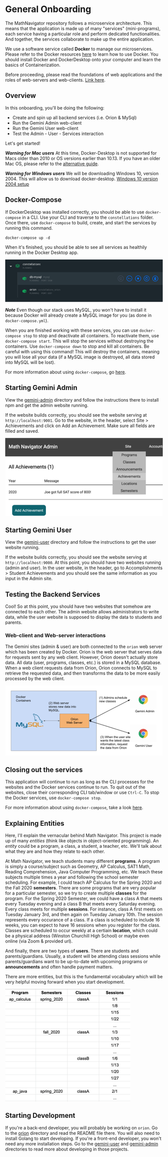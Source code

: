 # General Onboarding

The MathNavigator repository follows a microservice architecture. This means that the application is made up of many "services" (mini-programs), each service having a particular role and perform dedicated functionalities. And together, the services collaborate to make up the entire application.

We use a software service called **Docker** to manage our microservices. Please refer to the Docker resources [here](../../resources/docker) to learn how to use Docker. You should install Docker and DockerDesktop onto your computer and learn the basics of Containerization. 

Before proceeding, please read the foundations of web applications and the roles of web-servers and web-clients. [Link here](https://github.com/ahsu1230/mathnavigatorSite/blob/master/resources/01_webapps.md).

## Overview

In this onboarding, you'll be doing the following:
 
- Create and spin up all backend services (i.e. Orion & MySql)
- Run the Gemini Admin web-client
- Run the Gemini User web-client
- Test the Admin - User - Services interaction

Let's get started!

***Warning for Mac users*** At this time, Docker-Desktop is not supported for Macs older than 2010 or OS versions earlier than 10.13. If you have an older Mac OS, please refer to the [alternative guide](./guide_alternative.md).

***Warning for Windows users*** We will be downloading Windows 10, version 2004. This will allow us to download docker-desktop. [Windows 10 version 2004 setup](./guide_windows10_2004.md) 

## Docker-Compose

If DockerDesktop was installed correctly, you should be able to use `docker-compose` in a CLI. Use your CLI and traverse to the `constellations` folder. Once there, use `docker-compose` to build, create, and start the services by running this command.

```unix
docker-compose up -d
```

When it's finished, you should be able to see all services as healthily running in the Docker Desktop app.

![SCREENSHOT_DOCKER_ALL_SERVICES](./images/docker_all_services.png)

***Note*** Even though our stack uses MySQL, you won't have to install it because Docker will already create a MySQL image for you (as done in `docker-compose.yml`).

When you are finished working with these services, you can use `docker-compose stop` to stop and deactivate all containers. To reactivate them, use `docker-compose start`. This will stop the services without destroying the containers. Use `docker-compose down` to stop and kill all containers. Be careful with using this command! This will destroy the containers, meaning you will lose all your data (if a MySQL image is destroyed, all data stored into MySQL will be lost).

For more information about using `docker-compose`, go [here](./guide_docker-compose.md).

## Starting Gemini Admin

View the [gemini-admin](./gemini-admin) directory and follow the instructions there to install npm and get the admin website running. 

If the website builds correctly, you should see the website serving at `http://localhost:9001`. Go to the website, in the header, select Site > Achievements and click on Add an Achievement. Make sure all fields are filled and saved.

![SCREENSHOT_ADMIN_ACHIEVE](./images/screenshot_admin_achieve.png)

## Starting Gemini User

View the [gemini-user](./gemini-user) directory and follow the instructions to get the user website running.

If the website builds correctly, you should see the website serving at `http://localhost:9000`. At this point, you should have two websites running (admin and user). In the user website, in the header, go to Accomplishments > Student Achievements and you should see the same information as you input in the Admin site.

## Testing the Backend Services

Cool! So at this point, you should have two websites that somehow are connected to each other. The admin website allows administrators to write data, while the user website is supposed to display the data to students and parents.

### Web-client and Web-server interactions

The Gemini sites (admin & user) are both connected to the `orion` web server which has been created by Docker. Orion is the web server that serves data for requests sent by any web client. However, Orion doesn't actually store data. All data (user, programs, classes, etc.) is stored in a MySQL database. When a web client requests data from Orion, Orion connects to MySQL to retrieve the requested data, and then transforms the data to be more easily processed by the web client.

![DIAGRAM_ORION_GEMINI](./images/diagram_orion_gemini.png)

## Closing out the services

This application will continue to run as long as the CLI processes for the websites and the Docker services continue to run. To quit out of the websites, close their corresponding CLI tab/window or use `Ctrl-C`. To stop the Docker services, use `docker-compose stop`.

For more information about using `docker-compose`, take a look [here](./guide_docker-compose.md).

## Explaining Entities

Here, I'll explain the vernacular behind Math Navigator. This project is made up of many *entities* (think like objects in object-oriented programming). An *entity* could be a program, a class, a student, a teacher, etc. We'll talk about what they are and how they relate to each other.

At Math Navigator, we teach students many different **programs**. A program is simply a course/subject such as Geometry, AP Calculus, SAT1 Math, Reading Comprehension, Java Computer Programming, etc. We teach these subjects multiple times a year and following the school semester scheduling. For example, I could teach AP Calculus for the Spring 2020 and the Fall 2020 **semesters**. There are some programs that are very popular for a particular semester, so we try to create multiple **classes** for the program. For the Spring 2020 Semester, we could have a class A that meets every Tuesday evening and a class B that meets every Saturday evening. Every class meets for multiple **sessions**. For instance, class A first meets on Tuesday January 3rd, and then again on Tuesday January 10th. The session represents every occurance of a class. If a class is scheduled to include 16 weeks, you can expect to have 16 sessions when you register for the class. 
Classes are scheduled to occur weekly at a certiain **location**, which could be a physical address (Winston Churchill High School) or maybe even online (via Zoom & provided url).

And finally, there are two types of **users**. There are students and parents/guardians. Usually, a student will be attending class sessions while parents/guardians want to be up-to-date with upcoming programs or **announcements** and often handle payment matters.

There are more entities, but this is the fundamental vocabulary which will be very helpful moving forward when you start development.

<img src="./images/sheet_entities.png" width="400px">

## Starting Development

If you're a back-end developer, you will probably be working on `orion`. Go to the [orion](../orion) directory and read the README file there. You will also need to install Golang to start developing.
If you're a front-end developer, you won't need any more installation steps. Go to the [gemini-user](../gemini-user) and [gemini-admin](../gemini-admin) directories to read more about developing in those projects.
